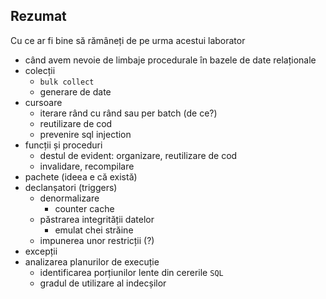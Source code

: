 ## Rezumat

Cu ce ar fi bine să rămâneți de pe urma acestui laborator
- când avem nevoie de limbaje procedurale în bazele de date relaționale
- colecții
  - `bulk collect`
  - generare de date
- cursoare
  - iterare rând cu rând sau per batch (de ce?)
  - reutilizare de cod
  - prevenire sql injection
- funcții și proceduri
  - destul de evident: organizare, reutilizare de cod
  - invalidare, recompilare
- pachete (ideea e că există)
- declanșatori (triggers)
  - denormalizare
    - counter cache
  - păstrarea integrității datelor
    - emulat chei străine
  - impunerea unor restricții (?)
- excepții
- analizarea planurilor de execuție
  - identificarea porțiunilor lente din cererile `SQL`
  - gradul de utilizare al indecșilor
